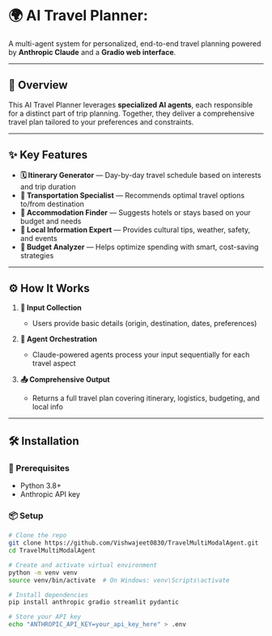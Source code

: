 # 🌍 AI Travel Planner:

A multi-agent system for personalized, end-to-end travel planning powered by **Anthropic Claude** and a **Gradio web interface**.

---

## 🧠 Overview

This AI Travel Planner leverages **specialized AI agents**, each responsible for a distinct part of trip planning. Together, they deliver a comprehensive travel plan tailored to your preferences and constraints.

---

## ✨ Key Features

- **🗓️ Itinerary Generator** — Day-by-day travel schedule based on interests and trip duration  
- **🚆 Transportation Specialist** — Recommends optimal travel options to/from destination  
- **🏨 Accommodation Finder** — Suggests hotels or stays based on your budget and needs  
- **📍 Local Information Expert** — Provides cultural tips, weather, safety, and events  
- **💸 Budget Analyzer** — Helps optimize spending with smart, cost-saving strategies  

---

## ⚙️ How It Works

1. **📝 Input Collection**  
   - Users provide basic details (origin, destination, dates, preferences)

2. **🧩 Agent Orchestration**  
   - Claude-powered agents process your input sequentially for each travel aspect

3. **📤 Comprehensive Output**  
   - Returns a full travel plan covering itinerary, logistics, budgeting, and local info

---

## 🛠️ Installation

### 🔧 Prerequisites

- Python 3.8+
- Anthropic API key

### 📦 Setup

```bash
# Clone the repo
git clone https://github.com/Vishwajeet0830/TravelMultiModalAgent.git
cd TravelMultiModalAgent

# Create and activate virtual environment
python -m venv venv
source venv/bin/activate  # On Windows: venv\Scripts\activate

# Install dependencies
pip install anthropic gradio streamlit pydantic

# Store your API key
echo "ANTHROPIC_API_KEY=your_api_key_here" > .env
